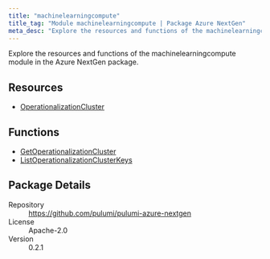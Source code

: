 ```yaml
---
title: "machinelearningcompute"
title_tag: "Module machinelearningcompute | Package Azure NextGen"
meta_desc: "Explore the resources and functions of the machinelearningcompute module in the Azure NextGen package."
---
```


<!-- WARNING: this file was generated by Pulumi Docs Generator. -->
<!-- Do not edit by hand unless you're certain you know what you are doing! -->

Explore the resources and functions of the machinelearningcompute module in the Azure NextGen package.

<h2 id="resources">Resources</h2>
<ul class="api">
    <li><a href="operationalizationcluster" title="OperationalizationCluster"><span class="symbol resource"></span>OperationalizationCluster</a></li>
</ul>

<h2 id="functions">Functions</h2>
<ul class="api">
    <li><a href="getoperationalizationcluster" title="GetOperationalizationCluster"><span class="symbol function"></span>GetOperationalizationCluster</a></li>
    <li><a href="listoperationalizationclusterkeys" title="ListOperationalizationClusterKeys"><span class="symbol function"></span>ListOperationalizationClusterKeys</a></li>
</ul>

<h2 id="package-details">Package Details</h2>
<dl class="package-details">
	<dt>Repository</dt>
	<dd><a href="https://github.com/pulumi/pulumi-azure-nextgen">https://github.com/pulumi/pulumi-azure-nextgen</a></dd>
	<dt>License</dt>
	<dd>Apache-2.0</dd>
	<dt>Version</dt>
	<dd>0.2.1</dd>
</dl>




